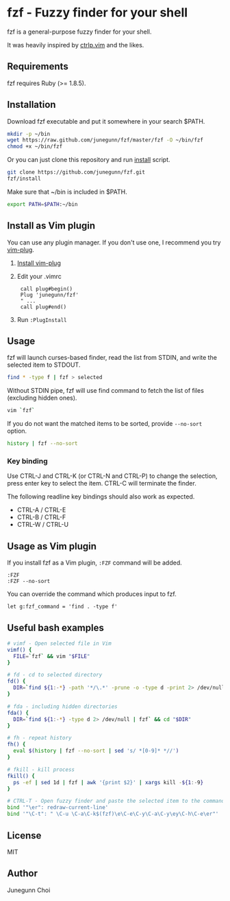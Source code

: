 fzf - Fuzzy finder for your shell
=================================

fzf is a general-purpose fuzzy finder for your shell.

It was heavily inspired by [ctrlp.vim](https://github.com/kien/ctrlp.vim) and
the likes.

Requirements
------------

fzf requires Ruby (>= 1.8.5).

Installation
------------

Download fzf executable and put it somewhere in your search $PATH.

```sh
mkdir -p ~/bin
wget https://raw.github.com/junegunn/fzf/master/fzf -O ~/bin/fzf
chmod +x ~/bin/fzf
```

Or you can just clone this repository and run
[install](https://github.com/junegunn/fzf/blob/master/install) script.

```sh
git clone https://github.com/junegunn/fzf.git
fzf/install
```

Make sure that ~/bin is included in $PATH.

```sh
export PATH=$PATH:~/bin
```

Install as Vim plugin
---------------------

You can use any plugin manager. If you don't use one, I recommend you try
[vim-plug](https://github.com/junegunn/vim-plug).

1. [Install vim-plug](https://github.com/junegunn/vim-plug#usage)
2. Edit your .vimrc

        call plug#begin()
        Plug 'junegunn/fzf'
        " ...
        call plug#end()

3. Run `:PlugInstall`

Usage
-----

fzf will launch curses-based finder, read the list from STDIN, and write the
selected item to STDOUT.

```sh
find * -type f | fzf > selected
```

Without STDIN pipe, fzf will use find command to fetch the list of
files (excluding hidden ones).

```sh
vim `fzf`
```

If you do not want the matched items to be sorted, provide `--no-sort` option.

```sh
history | fzf --no-sort
```

### Key binding

Use CTRL-J and CTRL-K (or CTRL-N and CTRL-P) to change the selection, press
enter key to select the item. CTRL-C will terminate the finder.

The following readline key bindings should also work as expected.

- CTRL-A / CTRL-E
- CTRL-B / CTRL-F
- CTRL-W / CTRL-U

Usage as Vim plugin
-------------------

If you install fzf as a Vim plugin, `:FZF` command will be added.

```vim
:FZF
:FZF --no-sort
```

You can override the command which produces input to fzf.

```vim
let g:fzf_command = 'find . -type f'
```

Useful bash examples
--------------------

```sh
# vimf - Open selected file in Vim
vimf() {
  FILE=`fzf` && vim "$FILE"
}

# fd - cd to selected directory
fd() {
  DIR=`find ${1:-*} -path '*/\.*' -prune -o -type d -print 2> /dev/null | fzf` && cd "$DIR"
}

# fda - including hidden directories
fda() {
  DIR=`find ${1:-*} -type d 2> /dev/null | fzf` && cd "$DIR"
}

# fh - repeat history
fh() {
  eval $(history | fzf --no-sort | sed 's/ *[0-9]* *//')
}

# fkill - kill process
fkill() {
  ps -ef | sed 1d | fzf | awk '{print $2}' | xargs kill -${1:-9}
}

# CTRL-T - Open fuzzy finder and paste the selected item to the command line
bind '"\er": redraw-current-line'
bind '"\C-t": " \C-u \C-a\C-k$(fzf)\e\C-e\C-y\C-a\C-y\ey\C-h\C-e\er"'
```

License
-------

MIT

Author
------

Junegunn Choi

